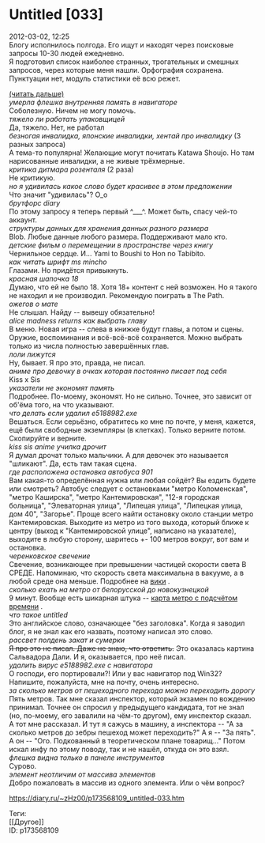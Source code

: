 Untitled [033]
===============

   
 2012-03-02, 12:25   
  Блогу исполнилось полгода. Его ищут и находят через поисковые запросы 10-30 людей ежедневно.   
 Я подготовил список наиболее странных, трогательных и смешных запросов, через которые меня нашли. Орфография сохранена. Пунктуации нет, модуль статистики её всю режет.   
   
  [(читать дальше)](https://zHz00.diary.ru/p173568109.htm?index=1#linkmore173568109m1)      
  *умерла флешка внутренняя память в навигаторе*    
 Соболезную. Ничем не могу помочь.   
  *тяжело ли работать упаковщицей*    
 Да, тяжело. Нет, не работал   
  *безногая инвалидка, японские инвалидки, хентай про инвалидку*  (3 разных запроса)   
 А тема-то популярна! Желающие могут почитать Katawa Shoujo. Но там нарисованные инвалидки, а не живые трёхмерные.   
  *критика дитмара розенталя*  (2 раза)   
 Не критикую.   
  *но я удивилась какое слово будет красивее в этом предложении*    
 Что значит "удивилась"? О\_о   
  *брутфорс diary*    
 По этому запросу я теперь первый ^\_\_\_^. Может быть, спасу чей-то аккаунт.   
  *структуры данных для хранения данных разного размера*    
 Blob. Любые данные любого размера. Поддерживают мало кто.   
  *детские фильм о перемещении в пространстве через книгу*    
 Чернильное сердце. И... Yami to Boushi to Hon no Tabibito.   
  *как читать шрифт ms mincho*    
 Глазами. Но придётся привыкнуть.   
  *красная шапочка 18*    
 Думаю, что ей не было 18. Хотя 18+ контент с ней возможен. Но я такого не находил и не производил. Рекомендую поиграть в The Path.   
  *ожегов о мате*    
 Не слышал. Найду -- вывешу обязательно!   
  *alice madness returns как выбрать главу*    
 В меню. Новая игра -- слева в книжке будут главы, а потом и сцены. Оружие, воспоминания и всё-всё-всё сохраняется. Можно выбрать только из числа полностью завершённых глав.   
  *лоли лижутся*    
 Ну, бывает. Я про это, правда, не писал.   
  *аниме про девочку в очках которая постоянно писает под себя*    
 Kiss x Sis   
  *указатели не экономят память*    
 Подробнее. По-моему, экономят. Но не сильно. Точнее, это зависит от об'ёма того, на что указывают.   
  *что делать если удалил e5188982.exe*    
 Вешаться. Если серьёзно, обратитесь ко мне по почте, у меня, кажется, ещё были свободные экземпляры (в клетках). Только верните потом. Скопируйте и верните.   
  *kiss sis anime училка дрочит*    
 Я думал дрочат только мальчики. А для девочек это называется "шликают". Да, есть там такая сцена.   
  *где расположена остановка автобуса 901*    
 Вам какая-то определённая нужна или любая сойдёт? Вы ездить будете или смотреть? Автобус следует с остановками "метро Коломенская", "метро Каширска", "метро Кантемировская", "12-я городская больница", "Элеваторная улица", "Липецая улица", "Липецкая улица, дом 40", "Загорье". Проще всего найти остановку около станции метро Кантемировская. Выходите из метро из того выхода, который ближе к центру (выход к "Кантемировской улице", написано на указателе), выходите в любую сторону, шаритесь +- 100 метров вокруг, вот вам и остановка.   
  *черенковское свечение*    
 Свечение, возникающее при превышении частицей скорости света В СРЕДЕ. Напоминаю, что скорость света максимальна в вакууме, а в любой среде она меньше. Подробнее на  [вики](https://ru.wikipedia.org/wiki/%D0%A7%D0%B5%D1%80%D0%B5%D0%BD%D0%BA%D0%BE%D0%B2%D1%81%D0%BA%D0%BE%D0%B5_%D0%B8%D0%B7%D0%BB%D1%83%D1%87%D0%B5%D0%BD%D0%B8%D0%B5)  .   
  *сколько ехать на метро от белорусской до новокузнецкой*    
 9 минут. Вообще есть шикарная штука --  [карта метро с подсчётом времени](http://mosmetro.ru/flash/scheme01.html)  .   
  *что такое untitled*    
 Это английское слово, означающее "без заголовка". Когда я заводил блог, я не знал как его назвать, поэтому написал это слово.   
  *рассвет полдень закат и сумерки*    
  ~~Я про это не писал. Даже не знаю, что ответить.~~  Это оказалась картина Сальвадора Дали. И я, оказывается, про неё писал.   
  *удалить вирус e5188982.exe с навигатора*    
 О господи, его портировали?! Или у вас навигатор под Win32? Напишите, пожалуйста, мне на почту, очень интересно.   
  *за сколько метров от пешеходного перехода можно переходить дорогу*    
 Пять метров. Так мне сказал инспектор, который экзамен по вождению принимал. Точнее он спросил у предыдущего кандидата, тот не знал (но, по-моему, его завалили на чём-то другом), ему инспектор сказал. А тот мне рассказал. И тут я сажусь в машину, а инспектора -- "А за сколько метров до зебры пешеход может переходить?" А я -- "За пять". А он -- "Ого. Подкованный в теоретическом плане товарищ..." Потом искал инфу по этому поводу, так и не нашёл, откуда он это взял.   
  *флешка видна только в панеле инструментов*    
 Сурово.   
  *элемент неотличим от массива элементов*    
 Добро пожаловать в массив из одного элемента. Или о чём вопрос?     
    
 <https://diary.ru/~zHz00/p173568109_untitled-033.htm>   
   
 Теги:   
 [[Другое]]   
 ID: p173568109